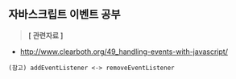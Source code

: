 ## 자바스크립트 이벤트 공부

> **[ 관련자료 ]**

* http://www.clearboth.org/49_handling-events-with-javascript/ 

```
(참고) addEventListener <-> removeEventListener
```



